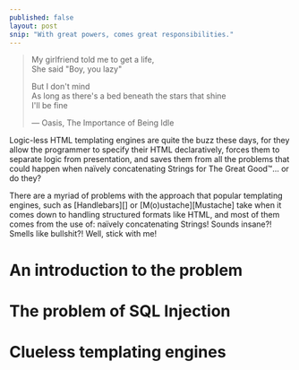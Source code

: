 ```yaml
---
published: false
layout: post
snip: "With great powers, comes great responsibilities."
---
```


> My girlfriend told me to get a life,  
> She said "Boy, you lazy"  
> 
> But I don't mind  
> As long as there's a bed beneath the stars that shine  
> I'll be fine  
>  
> — Oasis, The Importance of Being Idle

Logic-less HTML templating engines are quite the buzz these days, for they allow the programmer to specify their HTML declaratively, forces them to separate logic from presentation, and saves them from all the problems that could happen when naïvely concatenating Strings for The Great Good™... or do they?

There are a myriad of problems with the approach that popular templating engines, such as [Handlebars][] or [M(o)ustache][Mustache] take when it comes down to handling structured formats like HTML, and most of them comes from the use of: naïvely concatenating Strings! Sounds insane?! Smells like bullshit?! Well, stick with me!

# An introduction to the problem



# The problem of SQL Injection
# Clueless templating engines